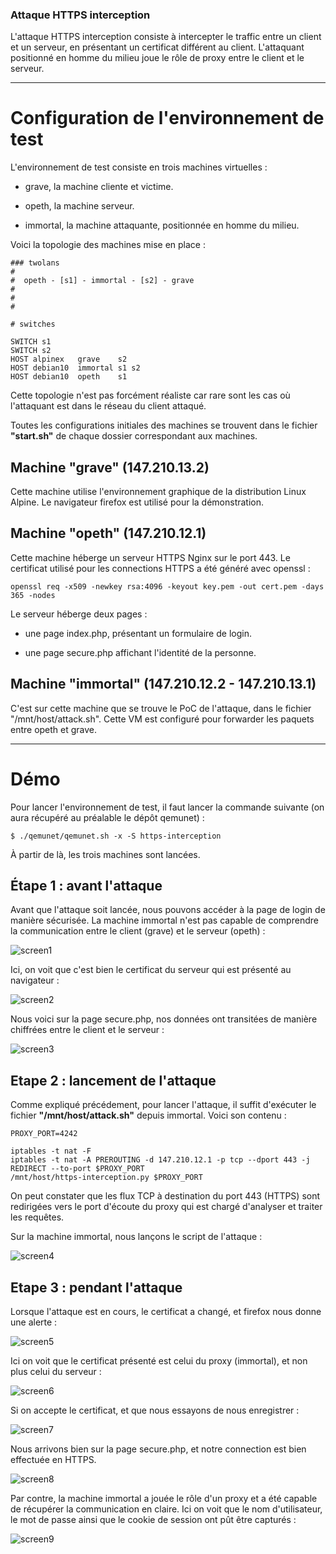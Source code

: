 ### Attaque HTTPS interception


L'attaque HTTPS interception consiste à intercepter le traffic entre un client et un serveur, en présentant un certificat différent au client. L'attaquant positionné en homme du milieu joue le rôle de proxy entre le client et le serveur.

----------------------------------------------

# Configuration de l'environnement de test

L'environnement de test consiste en trois machines virtuelles :

- grave, la machine cliente et victime.

- opeth, la machine serveur.

- immortal, la machine attaquante, positionnée en homme du milieu.


Voici la topologie des machines mise en place :

```
### twolans
#
#  opeth - [s1] - immortal - [s2] - grave
#
#
#

# switches

SWITCH s1
SWITCH s2
HOST alpinex   grave    s2
HOST debian10  immortal s1 s2
HOST debian10  opeth    s1
```


Cette topologie n'est pas forcément réaliste car rare sont les cas où l'attaquant est dans le réseau du client attaqué.

Toutes les configurations initiales des machines se trouvent dans le fichier __"start.sh"__ de chaque dossier correspondant aux machines.

## Machine "grave" (147.210.13.2)

Cette machine utilise l'environnement graphique de la distribution Linux Alpine. Le navigateur firefox est utilisé pour la démonstration.

## Machine "opeth" (147.210.12.1)

Cette machine héberge un serveur HTTPS Nginx sur le port 443. Le certificat utilisé pour les connections HTTPS a été généré avec openssl :

```
openssl req -x509 -newkey rsa:4096 -keyout key.pem -out cert.pem -days 365 -nodes
```

Le serveur héberge deux pages :

  - une page index.php, présentant un formulaire de login.

  - une page secure.php affichant l'identité de la personne.

## Machine "immortal" (147.210.12.2 - 147.210.13.1)

C'est sur cette machine que se trouve le PoC de l'attaque, dans le fichier "/mnt/host/attack.sh". Cette VM est configuré pour forwarder les paquets entre opeth et grave.

------------------------------------------------------

# Démo

Pour lancer l'environnement de test, il faut lancer la commande suivante (on aura récupéré au préalable le dépôt qemunet) :

```
$ ./qemunet/qemunet.sh -x -S https-interception
```

À partir de là, les trois machines sont lancées.

## Étape 1 : avant l'attaque

Avant que l'attaque soit lancée, nous pouvons accéder à la page de login de manière sécurisée. La machine immortal n'est pas capable de comprendre la communication entre le client (grave) et le serveur (opeth) :

![screen1](https://repo.t0x0sh.org/images/mastercsi-ter/sslstrip2/screen3.png)

Ici, on voit que c'est bien le certificat du serveur qui est présenté au navigateur :

![screen2](https://repo.t0x0sh.org/images/mastercsi-ter/https-interception/screen2.png)

Nous voici sur la page secure.php, nos données ont transitées de manière chiffrées entre le client et le serveur :

![screen3](https://repo.t0x0sh.org/images/mastercsi-ter/https-interception/screen3.png)

## Etape 2 : lancement de l'attaque

Comme expliqué précédement, pour lancer l'attaque, il suffit d'exécuter le fichier __"/mnt/host/attack.sh"__ depuis immortal.
Voici son contenu :

```
PROXY_PORT=4242

iptables -t nat -F
iptables -t nat -A PREROUTING -d 147.210.12.1 -p tcp --dport 443 -j REDIRECT --to-port $PROXY_PORT
/mnt/host/https-interception.py $PROXY_PORT
```

On peut constater que les flux TCP à destination du port 443 (HTTPS) sont redirigées vers le port d'écoute du proxy qui est chargé d'analyser et traiter les requêtes.

Sur la machine immortal, nous lançons le script de l'attaque :

![screen4](https://repo.t0x0sh.org/images/mastercsi-ter/https-interception/screen4.png)

## Etape 3 : pendant l'attaque

Lorsque l'attaque est en cours, le certificat a changé, et firefox nous donne une alerte :

![screen5](https://repo.t0x0sh.org/images/mastercsi-ter/https-interception/screen5.png)

Ici on voit que le certificat présenté est celui du proxy (immortal), et non plus celui du serveur :

![screen6](https://repo.t0x0sh.org/images/mastercsi-ter/https-interception/screen6.png)

Si on accepte le certificat, et que nous essayons de nous enregistrer :

![screen7](https://repo.t0x0sh.org/images/mastercsi-ter/https-interception/screen7.png)

Nous arrivons bien sur la page secure.php, et notre connection est bien effectuée en HTTPS.

![screen8](https://repo.t0x0sh.org/images/mastercsi-ter/https-interception/screen8.png)

Par contre, la machine immortal a jouée le rôle d'un proxy et a été capable de récupérer la communication en claire. Ici on voit que le nom d'utilisateur, le mot de passe ainsi que le cookie de session ont pût être capturés :

![screen9](https://repo.t0x0sh.org/images/mastercsi-ter/https-interception/screen9.png)
